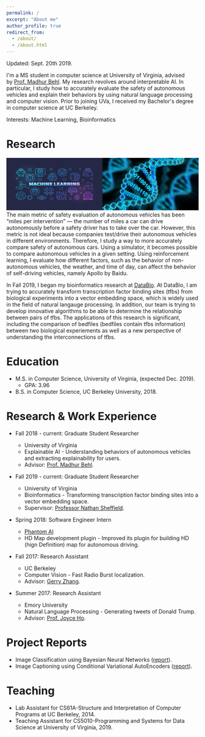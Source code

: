 ```yaml
---
permalink: /
excerpt: "About me"
author_profile: true
redirect_from: 
  - /about/
  - /about.html
---
```

Updated: Sept. 20th 2019.

I'm a MS student in computer science at University of Virginia, advised by [Prof. Madhur Behl](http://www.madhurbehl.com/). My research revolves around interpretable AI. In particular, I study how to accurately evaluate the safety of autonomous vehicles and explain their behaviors by using natural language processing and computer vision. Prior to joining UVa, I received my Bachelor's degree in computer science at UC Berkeley.

Interests: Machine Learning, Bioinformatics



Research
======
<div class="person">
	<img src="../images/imgonline-com-ua-twotoone-c4bj99oRJcohMRAt.jpg">
</div>
The main metric of safety evaluation of autonomous vehicles has been “miles per intervention” — the number of miles a car can drive autonomously before a safety driver has to take over the car. However, this metric is not ideal because companies test/drive their autonomous vehicles in different environments. Therefore, I study a way to more accurately compare safety of autonomous cars. Using a simulator, it becomes possible to compare autonomous vehicles in a given setting. Using reinforcement learning, I evaluate how different factors, such as the behavior of non-autonomous vehicles, the weather, and time of day, can affect the behavior of self-driving vehicles, namely Apollo by Baidu.

In Fall 2019, I began my bioinformatics research at [DataBio](http://databio.org/). At DataBio, I am trying to accurately transform transcription factor binding sites (tfbs) from biological experiments into a vector embedding space, which is widely used in the field of natural langauge processing. In addition, our team is trying to develop innovative algorithms to be able to determine the relationship between pairs of tfbs. The applications of this research is significant, including the comparison of bedfiles (bedfiles contain tfbs information) between two biological experiements as well as a new perspective of understanding the interconnections of tfbs.  


Education
======
* M.S. in Computer Science, University of Virginia, (expected Dec. 2019).
  * GPA: 3.96
* B.S. in Computer Science, UC Berkeley University, 2018.

Research & Work Experience
======

* Fall 2018 - current: Graduate Student Researcher
  * University of Virginia
  * Explainable AI - Understanding behaviors of autonomous vehicles and extracting explainability for users.
  * Advisor: [Prof. Madhur Behl](http://www.madhurbehl.com/).
  
* Fall 2019 - current: Graduate Student Researcher
  * University of Virginia
  * Bioinformatics - Transforming transcription factor binding sites into a vector embedding space.
  * Supervisor: [Professor Nathan Sheffield](https://engineering.virginia.edu/faculty/nathan-sheffield).

* Spring 2018: Software Engineer Intern
  * [Phantom AI](https://phantom.ai/)
  * HD Map development plugin - Improved its plugin for building HD (hign Definition) map for autonomous driving.

* Fall 2017: Research Assistant
  * UC Berkeley
  * Computer Vision - Fast Radio Burst localization.
  * Advisor: [Gerry Zhang](https://astro.berkeley.edu/student-profile/2375732-yunfan-gerry-zhang).

* Summer 2017: Research Assistant
  * Emory University
  * Natural Language Processing - Generating tweets of Donald Trump.
  * Advisor: [Prof. Joyce Ho](https://joyceho.github.io/).

Project Reports
======
* Image Classification using Bayesian Neural Networks ([report](https://github.com/hyunjaecho94/Bayesian-neural-network/blob/master/Bayesian_Approach_to_Giving_Neural_Networks_the_Power_to_Reject_to_Classify.pdf)).
* Image Captioning using Conditional Variational AutoEncoders ([report](https://github.com/hyunjaecho94/VAE-ImgCaptioning/blob/master/image_captioning_using_CVAE.pdf)).
  
Teaching
======
* Lab Assistant for CS61A-Structure and Interpretation of Computer Programs at UC Berkeley, 2014.
* Teaching Assistant for CS5010-Programming and Systems for Data Science at University of Virginia, 2019.
